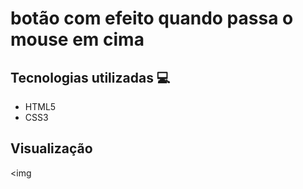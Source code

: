 # botão com efeito quando passa o mouse em cima

## Tecnologias utilizadas 💻

<ul>
  <li>HTML5</li>
  <li>CSS3</li>
</ul>

## Visualização

<img
